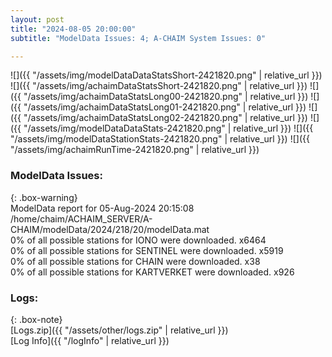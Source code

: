 ```yaml
---
layout: post
title: "2024-08-05 20:00:00"
subtitle: "ModelData Issues: 4; A-CHAIM System Issues: 0"

---
```


![]({{ "/assets/img/modelDataDataStatsShort-2421820.png" | relative_url }})
![]({{ "/assets/img/achaimDataStatsShort-2421820.png" | relative_url }})
![]({{ "/assets/img/achaimDataStatsLong00-2421820.png" | relative_url }})
![]({{ "/assets/img/achaimDataStatsLong01-2421820.png" | relative_url }})
![]({{ "/assets/img/achaimDataStatsLong02-2421820.png" | relative_url }})
![]({{ "/assets/img/modelDataDataStats-2421820.png" | relative_url }})
![]({{ "/assets/img/modelDataStationStats-2421820.png" | relative_url }})
![]({{ "/assets/img/achaimRunTime-2421820.png" | relative_url }})


### ModelData Issues:  
  
{: .box-warning}  
 ModelData report for 05-Aug-2024 20:15:08   
 /home/chaim/ACHAIM_SERVER/A-CHAIM/modelData/2024/218/20/modelData.mat   
 0% of all possible stations for IONO were downloaded. x6464   
 0% of all possible stations for SENTINEL were downloaded. x5919   
 0% of all possible stations for CHAIN were downloaded. x38   
 0% of all possible stations for KARTVERKET were downloaded. x926   
  


### Logs:  
  
{: .box-note}  
[Logs.zip]({{ "/assets/other/logs.zip" | relative_url }})  
[Log Info]({{ "/logInfo" | relative_url }})  

